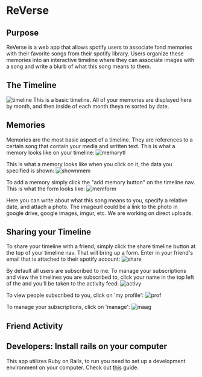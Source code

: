 # ReVerse

## Purpose
ReVerse is a web app that allows spotify users to associate fond memories with their favorite songs from their spotify library. Users organize these memories into an interactive timeline where they can associate images with a song and write a blurb of what this song means to them.

## The Timeline
![timeline](https://i.imgur.com/REO70wg.png)
This is a basic timeline. All of your memories are displayed here by month, and then inside of each month theya re sorted by date.

## Memories
Memories are the most basic aspect of a timeline. They are references to a certain song that contain your media and written text. This is what a memory looks like on your timeline:
![memorytl](https://i.imgur.com/fB7iAIG.png)

This is what a memory looks like when you click on it, the data you specified is shown:
![shownmem](https://i.imgur.com/4IHhNHR.png)

To add a memory simply click the "add memory button" on the timeline nav. This is what the form looks like:
![memform](https://i.imgur.com/0UrqmY1.png)

Here you can write about what this song means to you, specify a relative date, and attach a photo. The imageurl could be a link to the photo in google drive, google images, imgur, etc. We are working on direct uploads.

## Sharing your Timeline
To share your timeline with a friend, simply click the share timeline button at the top of your timeline nav. That will bring up a form. Enter in your friend's email that is attached to their spotify account:
![share](https://i.imgur.com/3RcSphK.png)

By default all users are subscribed to me. To manage your subscriptions and view the timelines you are subscribed to, click your name in the top left of the and you'll be taken to the activity feed:
![activy](https://i.imgur.com/HB6UunJ.png)

To view people subscribed to you, click on 'my profile':
![prof](https://i.imgur.com/rb0y6bh.png)

To manage your subscriptions, click on 'manage':
![maag](https://i.imgur.com/kjvoO1e.png)

## Friend Activity


## Developers: Install rails on your computer
This app utilizes Ruby on Rails, to run you need to set up a development environment on your computer.
Check out [this](https://gorails.com/setup/osx/10.14-mojave) guide.
